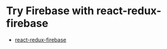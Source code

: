 # Try Firebase with react-redux-firebase

- [react-redux-firebase](https://github.com/prescottprue/react-redux-firebase)